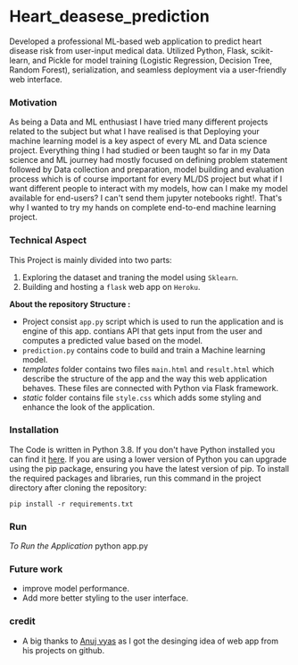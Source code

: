 # Heart_deasese_prediction
Developed a professional ML-based web application to predict heart disease risk from user-input medical data. Utilized Python, Flask, scikit-learn, and Pickle for model training (Logistic Regression, Decision Tree, Random Forest), serialization, and seamless deployment via a user-friendly web interface.

### Motivation

As being a Data and ML enthusiast I have tried many different projects related to the subject but what I have realised is that Deploying your machine learning model is a key aspect of every ML and Data science project. Everything thing I had studied or been taught so far in my Data science and ML journey had mostly focused on defining problem statement followed by Data collection and preparation, model building and evaluation process which is of course important for every ML/DS project but what if I want different people to interact with my models, how can I make my model available for end-users? I can't send them jupyter notebooks right!. That's why I wanted to try my hands on complete end-to-end machine learning project.


### Technical Aspect

This Project is mainly divided into two parts:

1.  Exploring the dataset and traning the model using `Sklearn`.
2.  Building and hosting a `flask` web app on `Heroku`.

**About the repository Structure :**

- Project consist `app.py` script which is used to run the application and is engine of this app. contians API that gets input from the user and computes a predicted value based on the model.
- `prediction.py` contains code to build and train a Machine learning model.
- _templates_ folder contains two files `main.html` and `result.html` which describe the structure of the app and the way this web application behaves. These files are connected with Python via Flask framework.
- _static_ folder contains file `style.css` which adds some styling and enhance the look of the application.


### Installation

The Code is written in Python 3.8. If you don't have Python installed you can find it [here](https://www.python.org/downloads/). If you are using a lower version of Python you can upgrade using the pip package, ensuring you have the latest version of pip. To install the required packages and libraries, run this command in the project directory after cloning the repository:

```
pip install -r requirements.txt
```

### Run

_To Run the Application_
   python app.py


### Future work

- improve model performance.
- Add more better styling to the user interface.

### credit

- A big thanks to [Anuj vyas](https://github.com/anujvyas/Diabetes-Prediction-Deployment) as I got the desinging idea of web app from his projects on github.
